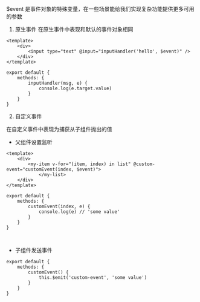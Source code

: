 $event 是事件对象的特殊变量，在一些场景能给我们实现复杂功能提供更多可用的参数

1. 原生事件
在原生事件中表现和默认的事件对象相同
```
<template>
    <div>
        <input type="text" @input="inputHandler('hello', $event)" />
    </div>
</template>

export default {
    methods: {
        inputHandler(msg, e) {
            console.log(e.target.value)
        }
    }
}
```

2. 自定义事件

在自定义事件中表现为捕获从子组件抛出的值


* 父组件设置监听
```
<template>
    <div>
        <my-item v-for="(item, index) in list" @custom-event="customEvent(index, $event)">
            </my-list>
    </div>
</template>

export default {
    methods: {
        customEvent(index, e) {
            console.log(e) // 'some value'
        }
    }
}



```

* 子组件发送事件

```
export default {
    methods: {
        customEvent() {
            this.$emit('custom-event', 'some value')
        }
    }
}
```
